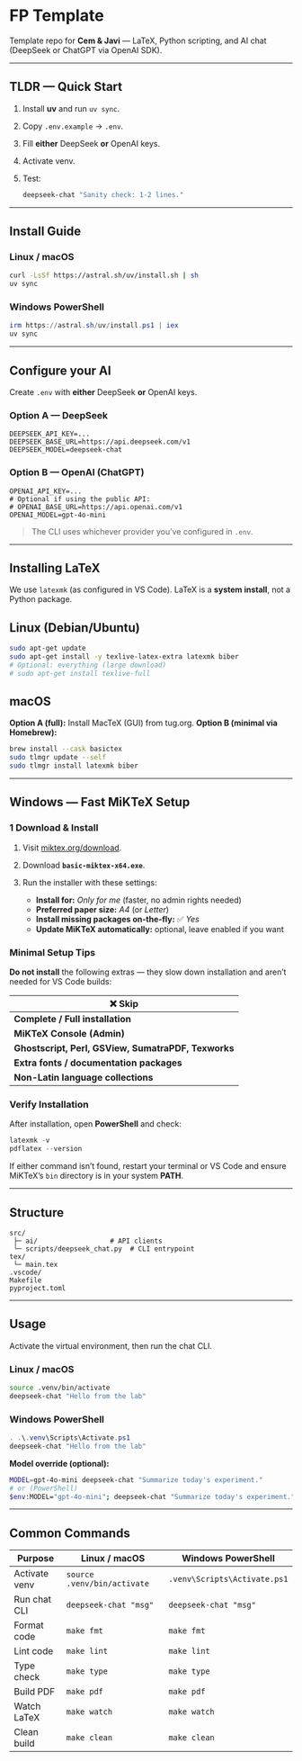 # FP Template

Template repo for **Cem & Javi** — LaTeX, Python scripting, and AI chat (DeepSeek or ChatGPT via OpenAI SDK).

---

## TLDR — Quick Start

1. Install **uv** and run `uv sync`.
2. Copy `.env.example` → `.env`.
3. Fill **either** DeepSeek **or** OpenAI keys.
4. Activate venv.
5. Test:

   ```bash
   deepseek-chat "Sanity check: 1-2 lines."
   ```

---

## Install Guide

### Linux / macOS

```bash
curl -LsSf https://astral.sh/uv/install.sh | sh
uv sync
```

### Windows PowerShell

```powershell
irm https://astral.sh/uv/install.ps1 | iex
uv sync
```

---

## Configure your AI

Create `.env` with **either** DeepSeek **or** OpenAI keys.

### Option A — DeepSeek

```
DEEPSEEK_API_KEY=...
DEEPSEEK_BASE_URL=https://api.deepseek.com/v1
DEEPSEEK_MODEL=deepseek-chat
```

### Option B — OpenAI (ChatGPT)

```
OPENAI_API_KEY=...
# Optional if using the public API:
# OPENAI_BASE_URL=https://api.openai.com/v1
OPENAI_MODEL=gpt-4o-mini
```

> The CLI uses whichever provider you’ve configured in `.env`.

---

## Installing LaTeX

We use `latexmk` (as configured in VS Code). LaTeX is a **system install**, not a Python package.

## Linux (Debian/Ubuntu)

```sh
sudo apt-get update
sudo apt-get install -y texlive-latex-extra latexmk biber
# Optional: everything (large download)
# sudo apt-get install texlive-full
```

## macOS

**Option A (full):** Install MacTeX (GUI) from tug.org.
**Option B (minimal via Homebrew):**

```sh
brew install --cask basictex
sudo tlmgr update --self
sudo tlmgr install latexmk biber
```

---

## Windows — Fast MiKTeX Setup

### 1 Download & Install

1. Visit [miktex.org/download](https://miktex.org/download).
2. Download **`basic-miktex-x64.exe`**.
3. Run the installer with these settings:

   * **Install for:** *Only for me* (faster, no admin rights needed)
   * **Preferred paper size:** *A4* (or *Letter*)
   * **Install missing packages on-the-fly:** ✅ *Yes*
   * **Update MiKTeX automatically:** optional, leave enabled if you want

### Minimal Setup Tips

**Do not install** the following extras — they slow down installation and aren’t needed for VS Code builds:

| ❌ Skip                                              |
| --------------------------------------------------- |
| **Complete / Full installation**                    |
| **MiKTeX Console (Admin)**                          |
| **Ghostscript, Perl, GSView, SumatraPDF, Texworks** |
| **Extra fonts / documentation packages**            |
| **Non-Latin language collections**                  |

### Verify Installation

After installation, open **PowerShell** and check:

```powershell
latexmk -v
pdflatex --version
```

If either command isn’t found, restart your terminal or VS Code and ensure MiKTeX’s `bin` directory is in your system **PATH**.

---

## Structure

```
src/
 ├─ ai/                  # API clients
 └─ scripts/deepseek_chat.py  # CLI entrypoint
tex/
 └─ main.tex
.vscode/
Makefile
pyproject.toml
```

---

## Usage

Activate the virtual environment, then run the chat CLI.

### Linux / macOS

```bash
source .venv/bin/activate
deepseek-chat "Hello from the lab"
```

### Windows PowerShell

```powershell
. .\.venv\Scripts\Activate.ps1
deepseek-chat "Hello from the lab"
```

**Model override (optional):**

```bash
MODEL=gpt-4o-mini deepseek-chat "Summarize today's experiment."
# or (PowerShell)
$env:MODEL="gpt-4o-mini"; deepseek-chat "Summarize today's experiment."
```

---

## Common Commands

| Purpose       | Linux / macOS               | Windows PowerShell           |
| ------------- | --------------------------- | ---------------------------- |
| Activate venv | `source .venv/bin/activate` | `.venv\Scripts\Activate.ps1` |
| Run chat CLI  | `deepseek-chat "msg"`       | `deepseek-chat "msg"`        |
| Format code   | `make fmt`                  | `make fmt`                   |
| Lint code     | `make lint`                 | `make lint`                  |
| Type check    | `make type`                 | `make type`                  |
| Build PDF     | `make pdf`                  | `make pdf`                   |
| Watch LaTeX   | `make watch`                | `make watch`                 |
| Clean build   | `make clean`                | `make clean`                 |
